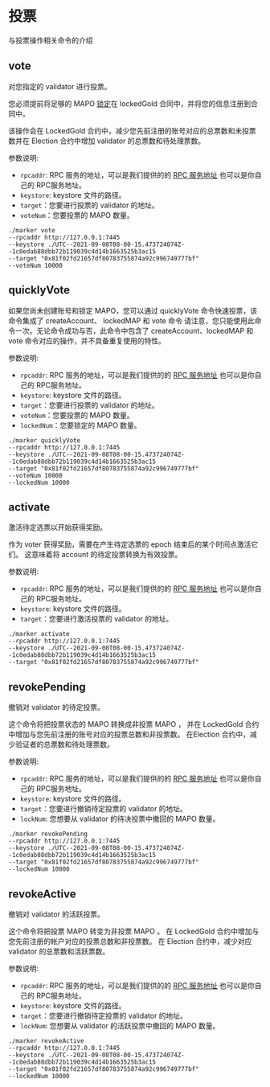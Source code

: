 # 投票

与投票操作相关命令的介绍

## vote

对您指定的 validator 进行投票。

您必须提前将足够的 MAPO [锁定](/docs/base/mapo-relay-chain/marker/common.md#lockedMAP)在 lockedGold 合同中，并将您的信息注册到合同中。

该操作会在 LockedGold 合约中，减少您先前注册的账号对应的总票数和未投票数并在 Election 合约中增加 validator 的总票数和待处理票数。

参数说明:

- `rpcaddr`: RPC 服务的地址，可以是我们提供的的 [RPC 服务地址](/docs/base/mapo-relay-chain/public-service.md#endpoints)
  也可以是你自己的 RPC服务地址。
- `keystore`: keystore 文件的路径。
- `target`：您要进行投票的 validator 的地址。
- `voteNum`：您要投票的 MAPO 数量。

```shell
./marker vote
--rpcaddr http://127.0.0.1:7445
--keystore ./UTC--2021-09-08T08-00-15.473724074Z--1c0edab88dbb72b119039c4d14b1663525b3ac15
--target "0x81f02fd21657df80783755874a92c996749777bf"
--voteNum 10000
```

## quicklyVote

如果您尚未创建账号和锁定 MAPO，您可以通过 quicklyVote 命令快速投票，该命令集成了 createAccount、 lockedMAP 和 vote 命令
请注意，您只能使用此命令一次。无论命令成功与否，此命令中包含了 createAccount、lockedMAP 和 vote 命令对应的操作，并不具备重复使用的特性。

参数说明:

- `rpcaddr`: RPC 服务的地址，可以是我们提供的的 [RPC 服务地址](/docs/base/mapo-relay-chain/public-service.md#endpoints)
  也可以是你自己的 RPC服务地址。
- `keystore`: keystore 文件的路径。
- `target`：您要进行投票的 validator 的地址。
- `voteNum`：您要投票的 MAPO 数量。
- `lockedNum`：您要锁定的 MAPO 数量。

```shell
./marker quicklyVote
--rpcaddr http://127.0.0.1:7445
--keystore ./UTC--2021-09-08T08-00-15.473724074Z--1c0edab88dbb72b119039c4d14b1663525b3ac15
--target "0x81f02fd21657df80783755874a92c996749777bf"
--voteNum 10000
--lockedNum 10000
```

## activate

激活待定选票以开始获得奖励。

作为 voter 获得奖励，需要在产生待定选票的 epoch 结束后的某个时间点激活它们。 这意味着将 account 的待定投票转换为有效投票。

参数说明:

- `rpcaddr`: RPC 服务的地址，可以是我们提供的的 [RPC 服务地址](/docs/base/mapo-relay-chain/public-service.md#endpoints)
  也可以是你自己的 RPC服务地址。
- `keystore`: keystore 文件的路径。
- `target`：您要进行激活投票的 validator 的地址。

```shell
./marker activate
--rpcaddr http://127.0.0.1:7445
--keystore ./UTC--2021-09-08T08-00-15.473724074Z--1c0edab88dbb72b119039c4d14b1663525b3ac15
--target "0x81f02fd21657df80783755874a92c996749777bf"
```

## revokePending

撤销对 validator 的待定投票。

这个命令将把投票状态的 MAPO 转换成非投票 MAPO ， 并在 LockedGold 合约中增加与您先前注册的账号对应的投票总数和非投票数。
在Election 合约中，减少验证者的总票数和待处理票数。

参数说明:

- `rpcaddr`: RPC 服务的地址，可以是我们提供的的 [RPC 服务地址](/docs/base/mapo-relay-chain/public-service.md#endpoints)
  也可以是你自己的 RPC服务地址。
- `keystore`: keystore 文件的路径。
- `target`：您要进行撤销待定投票的 validator 的地址。
- `lockNum`: 您想要从 validator 的待决投票中撤回的 MAPO 数量。

```shell
./marker revokePending
--rpcaddr http://127.0.0.1:7445
--keystore ./UTC--2021-09-08T08-00-15.473724074Z--1c0edab88dbb72b119039c4d14b1663525b3ac15
--target "0x81f02fd21657df80783755874a92c996749777bf"
--lockedNum 10000
```

## revokeActive

撤销对 validator 的活跃投票。

这个命令将把投票 MAPO 转变为非投票 MAPO 。 在 LockedGold 合约中增加与您先前注册的帐户对应的投票总数和非投票数。
在 Election 合约中，减少对应 validator 的总票数和活跃票数。

参数说明:

- `rpcaddr`: RPC 服务的地址，可以是我们提供的的 [RPC 服务地址](/docs/base/mapo-relay-chain/public-service.md#endpoints)
  也可以是你自己的 RPC服务地址。
- `keystore`: keystore 文件的路径。
- `target`：您要进行撤销待定投票的 validator 的地址。
- `lockNum`: 您想要从 validator 的活跃投票中撤回的 MAPO 数量。

```shell
./marker revokeActive
--rpcaddr http://127.0.0.1:7445
--keystore ./UTC--2021-09-08T08-00-15.473724074Z--1c0edab88dbb72b119039c4d14b1663525b3ac15
--target "0x81f02fd21657df80783755874a92c996749777bf"
--lockedNum 10000
```
